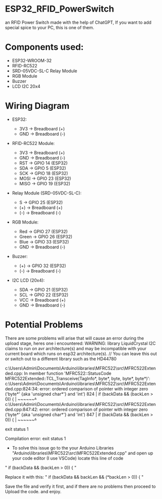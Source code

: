 # ESP32_RFID_PowerSwitch
an RFID Power Switch made with the help of ChatGPT, If you want to add special spice to your PC, this is one of them.

# Components used: 
- ESP32-WROOM-32
- RFID-RC522
- SRD-05VDC-SL-C Relay Module
- RGB Module
- Buzzer
- LCD I2C 20x4

# Wiring Diagram

- ESP32:
  - 3V3 → Breadboard (+)
  - GND → Breadboard (-)

- RFID-RC522 Module:
  - 3V3 → Breadboard (+)
  - GND → Breadboard (-)
  - RST → GPIO 14 (ESP32)
  - SDA → GPIO 5 (ESP32)
  - SCK → GPIO 18 (ESP32)
  - MOSI → GPIO 23 (ESP32)
  - MISO → GPIO 19 (ESP32)

- Relay Module (SRD-05VDC-SL-C):
  - S → GPIO 25 (ESP32)
  - (+) → Breadboard (+)
  - (-) → Breadboard (-)
  
- RGB Module:
  - Red → GPIO 27 (ESP32)
  - Green → GPIO 26 (ESP32)
  - Blue → GPIO 33 (ESP32)
  - GND → Breadboard (-)

- Buzzer:
  - (+) → GPIO 32 (ESP32)
  - (-) → Breadboard (-)

- I2C LCD (20x4):
  -  SDA → GPIO 21 (ESP32)
  -  SCL → GPIO 22 (ESP32)
  -  VCC → Breadboard (+)
  -  GND → Breadboard (-)
 
# Potential Problems
There are some problems will arise that will cause an error during the upload stage, heres one i encountered:
WARNING: library LiquidCrystal I2C claims to run on avr architecture(s) and may be incompatible with your current board which runs on esp32 architecture(s). // You can leave this out or switch out to a different library such as the HD44780 

c:\Users\Admin\Documents\Arduino\libraries\MFRC522\src\MFRC522Extended.cpp: In member function 'MFRC522::StatusCode MFRC522Extended::TCL_Transceive(TagInfo*, byte*, byte, byte*, byte*)':
c:\Users\Admin\Documents\Arduino\libraries\MFRC522\src\MFRC522Extended.cpp:824:34: error: ordered comparison of pointer with integer zero ('byte*' {aka 'unsigned char*'} and 'int')
  824 |         if (backData && (backLen > 0)) {
      |                          ~~~~~~~~^~~
c:\Users\Admin\Documents\Arduino\libraries\MFRC522\src\MFRC522Extended.cpp:847:42: error: ordered comparison of pointer with integer zero ('byte*' {aka 'unsigned char*'} and 'int')
  847 |                 if (backData && (backLen > 0)) {
      |                                  ~~~~~~~~^~~

exit status 1

Compilation error: exit status 1

- To solve this issue go to the your Arduino Libraries "Arduino\libraries\MFRC522\src\MFRC522Extended.cpp" and open up your code editor (I use VSCode) locate this line of code

" if (backData && (backLen > 0)) { "

Replace it with this:
" if (backData && backLen && (*backLen > 0)) { "

Save the file and verify it first, and if there are no problems then proceed to Upload the code. and enjoy.


